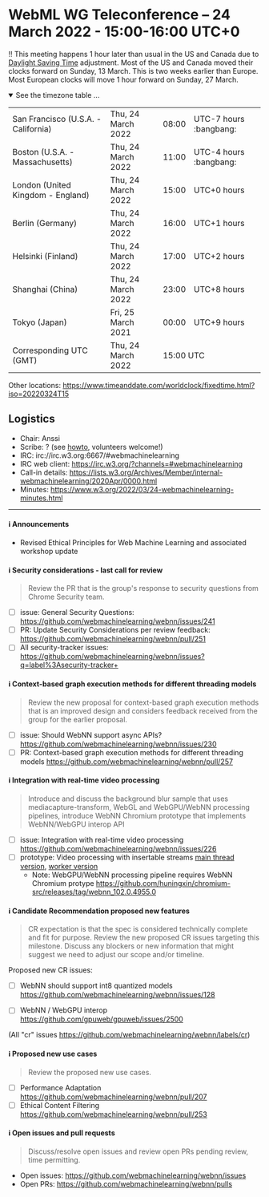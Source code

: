 # WebML WG Teleconference – 24 March 2022 - 15:00-16:00 UTC+0

:bangbang: This meeting happens 1 hour later than usual in the US and Canada due to [Daylight Saving Time](https://www.timeanddate.com/time/dst/2022a.html) adjustment. Most of the US and Canada moved their clocks forward on Sunday, 13 March. This is two weeks earlier than Europe. Most European clocks will move 1 hour forward on Sunday, 27 March. 

<details open><summary>See the timezone table ...</summary>
<table>
<tr><td> San Francisco (U.S.A. - California) <td> Thu, 24 March 2022 <td> 08:00 <td> UTC-7 hours :bangbang:
<tr><td> Boston (U.S.A. - Massachusetts) <td> Thu, 24 March 2022 <td> 11:00 <td> UTC-4 hours :bangbang:
<tr><td> London (United Kingdom - England) <td> Thu, 24 March 2022 <td> 15:00 <td> UTC+0 hours
<tr><td> Berlin (Germany) <td> Thu, 24 March 2022 <td> 16:00 <td> UTC+1 hours
<tr><td> Helsinki (Finland) <td> Thu, 24 March 2022 <td> 17:00 <td> UTC+2 hours
<tr><td> Shanghai (China) <td> Thu, 24 March 2022 <td> 23:00 <td> UTC+8 hours
<tr><td> Tokyo (Japan) <td> Fri, 25 March 2021 <td> 00:00 <td> UTC+9 hours
<tr><td> Corresponding UTC (GMT) <td> Thu, 24 March 2022 <td colspan=2> 15:00 UTC
</table>

Other locations: https://www.timeanddate.com/worldclock/fixedtime.html?iso=20220324T15
  </details>

## Logistics

* Chair: Anssi
* Scribe: ? (see [howto](https://github.com/webmachinelearning/meetings/blob/main/scribe-howto.md), volunteers welcome!)
* IRC: irc://irc.w3.org:6667/#webmachinelearning
* IRC web client: https://irc.w3.org/?channels=#webmachinelearning
* Call-in details: https://lists.w3.org/Archives/Member/internal-webmachinelearning/2020Apr/0000.html
* Minutes: https://www.w3.org/2022/03/24-webmachinelearning-minutes.html



---
  
#### ℹ️ Announcements
  
- Revised Ethical Principles for Web Machine Learning and associated workshop update
  
#### ℹ️ Security considerations - last call for review

> Review the PR that is the group's response to security questions from Chrome Security team.

- [ ] issue: General Security Questions: https://github.com/webmachinelearning/webnn/issues/241
- [ ] PR: Update Security Considerations per review feedback: https://github.com/webmachinelearning/webnn/pull/251
- [ ] All security-tracker issues: https://github.com/webmachinelearning/webnn/issues?q=label%3Asecurity-tracker+

#### ℹ️ Context-based graph execution methods for different threading models

> Review the new proposal for context-based graph execution methods that is an improved design and considers feedback received from the group for the earlier proposal.

- [ ] issue: Should WebNN support async APIs? https://github.com/webmachinelearning/webnn/issues/230
- [ ] PR: Context-based graph execution methods for different threading models https://github.com/webmachinelearning/webnn/pull/257

#### ℹ️ Integration with real-time video processing
  
> Introduce and discuss the background blur sample that uses mediacapture-transform, WebGL and WebGPU/WebNN processing pipelines, introduce WebNN Chromium prototype that implements WebNN/WebGPU interop API
  
- [ ] issue: Integration with real-time video processing https://github.com/webmachinelearning/webnn/issues/226
- [ ] prototype: Video processing with insertable streams [main thread version](https://huningxin.github.io/webrtc-samples/src/content/insertable-streams/video-processing/), [worker version](https://huningxin.github.io/webrtc-samples/src/content/insertable-streams/video-processing-worker/)
  - Note: WebGPU/WebNN processing pipeline requires WebNN Chromium protype https://github.com/huningxin/chromium-src/releases/tag/webnn_102.0.4955.0
  
#### ℹ️ Candidate Recommendation proposed new features

> CR expectation is that the spec is considered technically complete and fit for purpose. Review the new proposed CR issues targeting this milestone. Discuss any blockers or new information that might suggest we need to adjust our scope and/or timeline.

Proposed new CR issues:
- [ ] WebNN should support int8 quantized models https://github.com/webmachinelearning/webnn/issues/128
- [ ] WebNN / WebGPU interop https://github.com/gpuweb/gpuweb/issues/2500


(All "cr" issues https://github.com/webmachinelearning/webnn/labels/cr)

#### ℹ️ Proposed new use cases

> Review the proposed new use cases.

- [ ] Performance Adaptation https://github.com/webmachinelearning/webnn/pull/207
- [ ] Ethical Content Filtering https://github.com/webmachinelearning/webnn/pull/253

#### ℹ️ Open issues and pull requests

> Discuss/resolve open issues and review open PRs pending review, time permitting.

- Open issues: https://github.com/webmachinelearning/webnn/issues
- Open PRs: https://github.com/webmachinelearning/webnn/pulls
